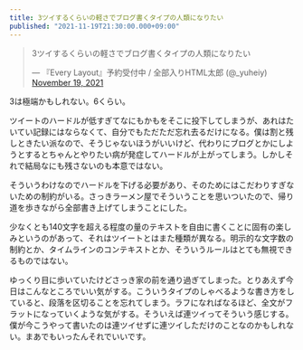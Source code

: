 ```yaml
---
title: 3ツイするくらいの軽さでブログ書くタイプの人類になりたい
published: "2021-11-19T21:30:00.000+09:00"
---
```


<blockquote class="twitter-tweet"><p lang="ja" dir="ltr">3ツイするくらいの軽さでブログ書くタイプの人類になりたい</p>&mdash; 『Every Layout』予約受付中 / 全部入りHTML太郎 (@_yuheiy) <a href="https://twitter.com/_yuheiy/status/1461659317094924289?ref_src=twsrc%5Etfw">November 19, 2021</a></blockquote> <script async src="https://platform.twitter.com/widgets.js" charset="utf-8"></script>

3は極端かもしれない。6くらい。

ツイートのハードルが低すぎてなにもかもをそこに投下してしまうが、あれはたいてい記録にはならなくて、自分でもただただ忘れ去るだけになる。僕は割と残しときたい派なので、そうじゃないほうがいいけど、代わりにブログとかにしようとするとちゃんとやりたい病が発症してハードルが上がってしまう。しかしそれで結局なにも残さないのも本意ではない。

そういうわけなのでハードルを下げる必要があり、そのためにはこだわりすぎないための制約がいる。さっきラーメン屋でそういうことを思いついたので、帰り道を歩きながら全部書き上げてしまうことにした。

少なくとも140文字を超える程度の量のテキストを自由に書くことに固有の楽しみというのがあって、それはツイートとはまた種類が異なる。明示的な文字数の制約とか、タイムラインのコンテキストとか、そういうルールはとても無視できるものではない。

ゆっくり目に歩いていたけどさっき家の前を通り過ぎてしまった。とりあえず今日はこんなところでいい気がする。こういうタイプのしゃべるような書き方をしていると、段落を区切ることを忘れてしまう。ラフになればなるほど、全文がフラットになっていくような気がする。そういえば連ツイってそういう感じする。僕が今こうやって書いたのは連ツイせずに連ツイしただけのことなのかもしれない。まあでもいったんそれでいいです。

